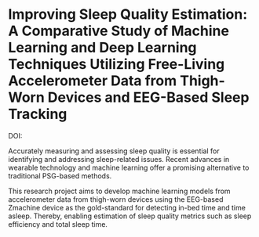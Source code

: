 # Improving Sleep Quality Estimation: A Comparative Study of Machine Learning and Deep Learning Techniques Utilizing Free-Living Accelerometer Data from Thigh-Worn Devices and EEG-Based Sleep Tracking

DOI: []()

Accurately measuring and assessing sleep quality is essential for identifying and addressing sleep-related issues. Recent advances in wearable technology and machine learning offer a promising alternative to traditional PSG-based methods. 

This research project aims to develop machine learning models from accelerometer data from thigh-worn devices using the EEG-based Zmachine device as the gold-standard for detecting in-bed time and time asleep. Thereby, enabling estimation of sleep quality metrics such as sleep efficiency and total sleep time.
